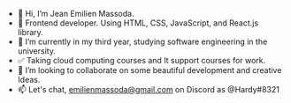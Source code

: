 - 👋 Hi, I’m Jean Emilien Massoda.
- 👀 Frontend developer. Using HTML, CSS, JavaScript, and React.js library.
- 🌱 I’m currently in my third year, studying software engineering in the university. 
- ✅ Taking cloud computing courses and It support courses for work.
- 💞️ I’m looking to collaborate on  some beautiful development and creative Ideas. 
- 📫 Let's chat, emilienmassoda@gmail.com on Discord as @Hardy#8321

<!---
J-Massoda/J-Massoda is a ✨ special ✨ repository because its `README.md` (this file) appears on your GitHub profile.
You can click the Preview link to take a look at your changes.
--->

